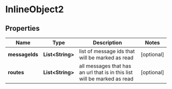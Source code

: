 
# InlineObject2

## Properties
Name | Type | Description | Notes
------------ | ------------- | ------------- | -------------
**messageIds** | **List&lt;String&gt;** | list of message ids that will be marked as read |  [optional]
**routes** | **List&lt;String&gt;** | all messages that has an url that is in this list will be marked as read |  [optional]



